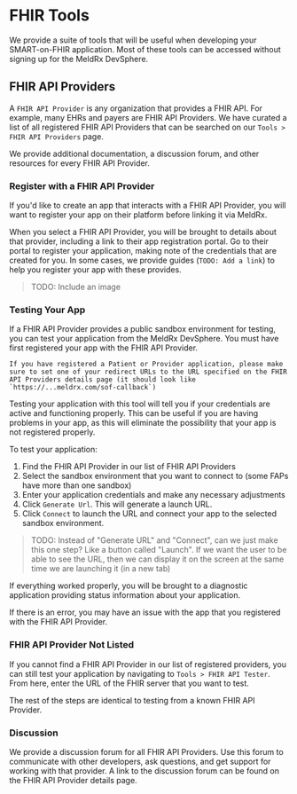 # FHIR Tools

We provide a suite of tools that will be useful when developing your SMART-on-FHIR application. Most of these tools can be accessed without signing up for the MeldRx DevSphere.

## FHIR API Providers

A `FHIR API Provider` is any organization that provides a FHIR API. For example, many EHRs and payers are FHIR API Providers. We have curated a list of all registered FHIR API Providers that can be searched on our `Tools > FHIR API Providers` page.

We provide additional documentation, a discussion forum, and other resources for every FHIR API Provider.

### Register with a FHIR API Provider

If you'd like to create an app that interacts with a FHIR API Provider, you will want to register your app on their platform before linking it via MeldRx.

When you select a FHIR API Provider, you will be brought to details about that provider, including a link to their app registration portal. Go to their portal to register your application, making note of the credentials that are created for you. In some cases, we provide guides (`TODO: Add a link`) to help you register your app with these provides.

> TODO: Include an image

### Testing Your App

If a FHIR API Provider provides a public sandbox environment for testing, you can test your application from the MeldRx DevSphere. You must have first registered your app with the FHIR API Provider.

```{admonition} This is my admonition
If you have registered a Patient or Provider application, please make sure to set one of your redirect URLs to the URL specified on the FHIR API Providers details page (it should look like `https://...meldrx.com/sof-callback`)
```

Testing your application with this tool will tell you if your credentials are active and functioning properly. This can be useful if you are having problems in your app, as this will eliminate the possibility that your app is not registered properly.

To test your application:

1. Find the FHIR API Provider in our list of FHIR API Providers
2. Select the sandbox environment that you want to connect to (some FAPs have more than one sandbox)
3. Enter your application credentials and make any necessary adjustments
4. Click `Generate Url`. This will generate a launch URL.
5. Click `Connect` to launch the URL and connect your app to the selected sandbox environment.

> TODO: Instead of "Generate URL" and "Connect", can we just make this one step? Like a button called "Launch". If we want the user to be able to see the URL, then we can display it on the screen at the same time we are launching it (in a new tab)

If everything worked properly, you will be brought to a diagnostic application providing status information about your application.

If there is an error, you may have an issue with the app that you registered with the FHIR API Provider.

### FHIR API Provider Not Listed

If you cannot find a FHIR API Provider in our list of registered providers, you can still test your application by navigating to `Tools > FHIR API Tester`. From here, enter the URL of the FHIR server that you want to test.

The rest of the steps are identical to testing from a known FHIR API Provider.

### Discussion

We provide a discussion forum for all FHIR API Providers. Use this forum to communicate with other developers, ask questions, and get support for working with that provider. A link to the discussion forum can be found on the FHIR API Provider details page.

